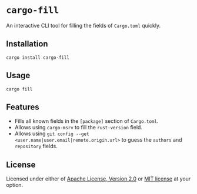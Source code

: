 <!-- cargo-rdme start -->

# `cargo-fill`

An interactive CLI tool for filling the fields of `Cargo.toml` quickly.

## Installation

```console
cargo install cargo-fill
```

## Usage

```console
cargo fill
```

## Features

* Fills all known fields in the `[package]` section of `Cargo.toml`.
* Allows using `cargo-msrv` to fill the `rust-version` field.
* Allows using `git config --get <user.name|user.email|remote.origin.url>` to guess the `authors` and `repository` fields.

## License

Licensed under either of [Apache License, Version 2.0] or [MIT license] at your option.

[Apache License, Version 2.0]: https://www.apache.org/licenses/LICENSE-2.0
[MIT license]: https://opensource.org/licenses/MIT

<!-- cargo-rdme end -->
